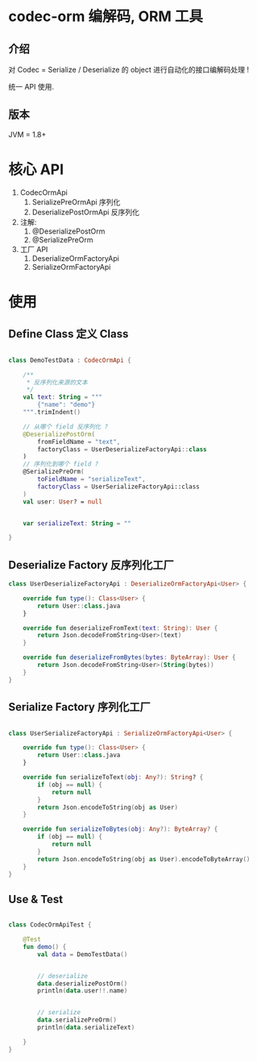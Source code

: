 # codec-orm 编解码, ORM 工具

## 介绍

对 Codec = Serialize / Deserialize 的 object 进行自动化的接口编解码处理 !

统一 API 使用.

## 版本

JVM = 1.8+

# 核心 API

1. CodecOrmApi
   1. SerializePreOrmApi 序列化
   2. DeserializePostOrmApi 反序列化
2. 注解:
    1. @DeserializePostOrm
    2. @SerializePreOrm
3. 工厂 API
   1. DeserializeOrmFactoryApi
   2. SerializeOrmFactoryApi

# 使用

## Define Class 定义 Class

```kotlin

class DemoTestData : CodecOrmApi {

    /**
     * 反序列化来源的文本
     */
    val text: String = """
        {"name": "demo"}
    """.trimIndent()

    // 从哪个 field 反序列化 ?
    @DeserializePostOrm(
        fromFieldName = "text",
        factoryClass = UserDeserializeFactoryApi::class
    )
    // 序列化到哪个 field ?
    @SerializePreOrm(
        toFieldName = "serializeText",
        factoryClass = UserSerializeFactoryApi::class
    )
    val user: User? = null


    var serializeText: String = ""

}

```

## Deserialize Factory 反序列化工厂

```kotlin
class UserDeserializeFactoryApi : DeserializeOrmFactoryApi<User> {

    override fun type(): Class<User> {
        return User::class.java
    }

    override fun deserializeFromText(text: String): User {
        return Json.decodeFromString<User>(text)
    }

    override fun deserializeFromBytes(bytes: ByteArray): User {
        return Json.decodeFromString<User>(String(bytes))
    }
}

```

## Serialize Factory 序列化工厂

```kotlin

class UserSerializeFactoryApi : SerializeOrmFactoryApi<User> {

    override fun type(): Class<User> {
        return User::class.java
    }

    override fun serializeToText(obj: Any?): String? {
        if (obj == null) {
            return null
        }
        return Json.encodeToString(obj as User)
    }

    override fun serializeToBytes(obj: Any?): ByteArray? {
        if (obj == null) {
            return null
        }
        return Json.encodeToString(obj as User).encodeToByteArray()
    }
}

```

## Use & Test

```kotlin

class CodecOrmApiTest {

    @Test
    fun demo() {
        val data = DemoTestData()


        // deserialize
        data.deserializePostOrm()
        println(data.user!!.name)


        // serialize
        data.serializePreOrm()
        println(data.serializeText)

    }
}
```